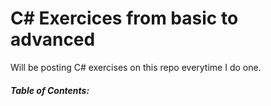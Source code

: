# C# Exercices from basic to advanced 

Will be posting C# exercises on this repo everytime I do one.

##### Table of Contents:  
